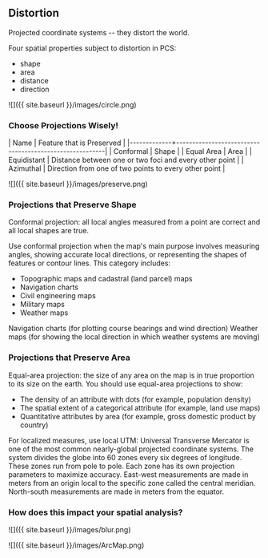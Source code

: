 ---
---

## Distortion

Projected coordinate systems -- they distort the world.

Four spatial properties subject to distortion in PCS:

- shape
- area
- distance
- direction

![]({{ site.baseurl }}/images/circle.png)

<!--split-->

### Choose Projections Wisely!

| Name        | Feature that is Preserved                              |
|-------------+--------------------------------------------------------|
| Conformal   | Shape                                                  |
| Equal Area  | Area                                                   |
| Equidistant | Distance between one or two foci and every other point |
| Azimuthal   | Direction from one of two points to every other point  |

![]({{ site.baseurl }}/images/preserve.png)

<!--split-->

### Projections that Preserve Shape

Conformal projection: all local angles measured from a point are correct and all local shapes are true. 

Use conformal projection when the map's main purpose involves measuring angles, showing accurate local directions, or representing the shapes of features or contour lines. This category includes:

- Topographic maps and cadastral (land parcel) maps
- Navigation charts 
- Civil engineering maps
- Military maps
- Weather maps

<aside class="notes">
Navigation charts (for plotting course bearings and wind direction)
Weather maps (for showing the local direction in which weather systems are moving)
</aside>

<!--split-->

### Projections that Preserve Area

Equal-area projection: the size of any area on the map is in true proportion to its size on the earth. You should use equal-area projections to show:

- The density of an attribute with dots (for example, population density)
- The spatial extent of a categorical attribute (for example, land use maps)
- Quantitative attributes by area (for example, gross domestic product by country)

<aside class="notes">
For localized measures, use local UTM: Universal Transverse Mercator is one of the most common nearly-global projected coordinate systems. The system divides the globe into 60 zones every six degrees of longitude. These zones run from pole to pole. Each zone has its own projection parameters to maximize accuracy. East-west measurements are made in meters from an origin local to the specific zone called the central meridian. North-south measurements are made in meters from the equator.
</aside>

### How does this impact your spatial analysis?

![]({{ site.baseurl }}/images/blur.png)

<!--split-->

![]({{ site.baseurl }}/images/ArcMap.png)


